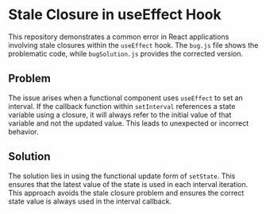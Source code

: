 # Stale Closure in useEffect Hook
This repository demonstrates a common error in React applications involving stale closures within the `useEffect` hook.  The `bug.js` file shows the problematic code, while `bugSolution.js` provides the corrected version.

## Problem
The issue arises when a functional component uses `useEffect` to set an interval. If the callback function within `setInterval` references a state variable using a closure, it will always refer to the initial value of that variable and not the updated value. This leads to unexpected or incorrect behavior.

## Solution
The solution lies in using the functional update form of `setState`. This ensures that the latest value of the state is used in each interval iteration.  This approach avoids the stale closure problem and ensures the correct state value is always used in the interval callback.